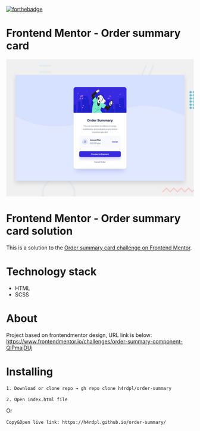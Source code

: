 [![forthebadge](https://forthebadge.com/images/badges/built-with-love.svg)](https://forthebadge.com)

# Frontend Mentor - Order summary card

![Design preview for the Order summary card coding challenge](./design/desktop-preview.jpg)



# Frontend Mentor - Order summary card solution

This is a solution to the [Order summary card challenge on Frontend Mentor](https://www.frontendmentor.io/challenges/order-summary-component-QlPmajDUj).

Technology stack
======

* HTML
* SCSS


About
======

Project based on frontendmentor design, URL link is below:
https://www.frontendmentor.io/challenges/order-summary-component-QlPmajDUj


Installing
======

```
1. Download or clone repo → gh repo clone h4rdpl/order-summary
```

```
2. Open index.html file
```

Or
```
Copy&Open live link: https://h4rdpl.github.io/order-summary/
```


